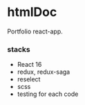 # htmlDoc
Portfolio react-app.

### stacks
- React 16
- redux, redux-saga
- reselect 
- scss
- testing for each code
